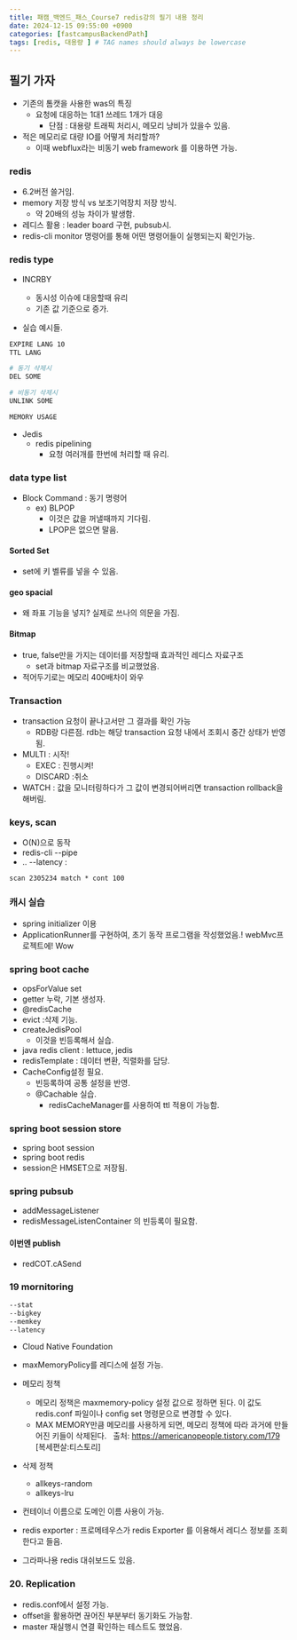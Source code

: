 ```yaml
---
title: 패캠_백엔드_패스_Course7 redis강의 필기 내용 정리
date: 2024-12-15 09:55:00 +0900
categories: [fastcampusBackendPath]
tags: [redis, 대용량 ] # TAG names should always be lowercase
---
```


## 필기 가자
* 기존의 톰캣을 사용한 was의 특징
  * 요청에 대응하는 1대1 쓰레드 1개가 대응
    * 단점 : 대용량 트래픽 처리시, 메모리 낭비가 있을수 있음.
* 적은 메모리로 대량 IO를 어떻게 처리할까?
  * 이때 webflux라는 비동기 web framework 를 이용하면 가능.

### redis
* 6.2버전 쓸거임.
* memory 저장 방식 vs 보조기억장치 저장 방식.
  * 약 20배의 성능 차이가 발생함.
* 레디스 활용 : leader board 구현, pubsub시.
* redis-cli monitor 명령어를 통해 어떤 명령어들이 실행되는지 확인가능.

### redis type
* INCRBY
  * 동시성 이슈에 대응할때 유리
  * 기존 값 기준으로 증가.

* 실습 예시들.
```sh
EXPIRE LANG 10
TTL LANG

# 동기 삭제시
DEL SOME

# 비동기 삭제시
UNLINK SOME

MEMORY USAGE

```

* Jedis
  * redis pipelining
    * 요청 여러개를 한번에 처리할 때 유리.

### data type list
* Block Command : 동기 명령어
  * ex) BLPOP
    * 이것은 값을 꺼낼때까지 기다림.
    * LPOP은 없으면 말음.

#### Sorted Set
* set에 키 벨류를 넣을 수 있음.

#### geo spacial
* 왜 좌표 기능을 넣지? 실제로 쓰나의 의문을 가짐.

#### Bitmap
* true, false만을 가지는 데이터를 저장할때 효과적인 레디스 자료구조
  * set과 bitmap 자료구조를 비교했었음.
* 적어두기로는 메모리 400배차이 와우

### Transaction
* transaction 요청이 끝나고서만 그 결과를 확인 가능
  * RDB랑 다른점. rdb는 해당 transaction 요청 내에서 조회시 중간 상태가 반영됨.
* MULTI : 시작!
  * EXEC : 진행시켜!
  * DISCARD :취소
* WATCH : 값을 모니터링하다가 그 값이 변경되어버리면 transaction rollback을 해버림.

### keys, scan
* O(N)으로 동작
* redis-cli --pipe
* .. --latency :
```
scan 2305234 match * cont 100
```

### 캐시 실습
* spring initializer 이용
* ApplicationRunner를 구현하여, 초기 동작 프로그램을 작성했었음.! webMvc프로젝트에! Wow

### spring boot cache
* opsForValue set
* getter 누락, 기본 생성자.
* @redisCache
* evict :삭제 기능.
* createJedisPool
  * 이것을 빈등록해서 실습.
* java redis client : lettuce, jedis
* redisTemplate : 데이터 변환, 직렬화를 담당.
* CacheConfig설정 필요.
  * 빈등록하여 공통 설정을 반영.
  * @Cachable 실습.
    * redisCacheManager를 사용하여 ttl 적용이 가능함.


### spring boot session store
* spring boot session
* spring boot redis
* session은 HMSET으로 저장됨.

### spring pubsub
* addMessageListener
* redisMessageListenContainer 의 빈등록이 필요함.
#### 이번엔 publish
* redCOT.cASend

### 19 mornitoring
```sh
--stat
--bigkey
--memkey
--latency
```
* Cloud Native Foundation
* maxMemoryPolicy를 레디스에 설정 가능.

* 메모리 정책 
  * 메모리 정책은 maxmemory-policy 설정 값으로 정하면 된다. 이 값도 redis.conf 파일이나 config set 명령문으로 변경할 수 있다. 
  * MAX MEMORY만큼 메모리를 사용하게 되면, 메모리 정책에 따라 과거에 만들어진 키들이 삭제된다.  
출처: https://americanopeople.tistory.com/179 [복세편살:티스토리]
* 삭제 정책
  * allkeys-random
  * allkeys-lru
* 컨테이너 이름으로 도메인 이름 사용이 가능.
* redis exporter : 프로메테우스가 redis Exporter 를 이용해서 레디스 정보를 조회한다고 들음.
*  그라파나용 redis 대쉬보드도 있음.

### 20. Replication
* redis.conf에서 설정 가능.
* offset을 활용하면 끊어진 부분부터 동기화도 가능함.
* master 재실행시 연결 확인하는 테스트도 했었음.
